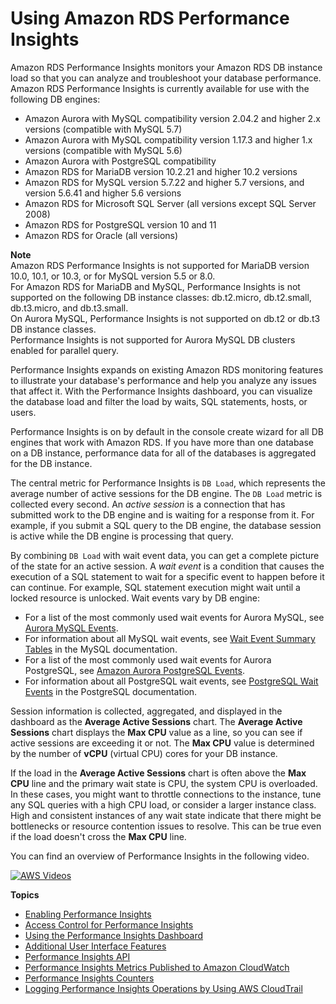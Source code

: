 # Using Amazon RDS Performance Insights<a name="USER_PerfInsights"></a>

Amazon RDS Performance Insights monitors your Amazon RDS DB instance load so that you can analyze and troubleshoot your database performance\. Amazon RDS Performance Insights is currently available for use with the following DB engines:
+ Amazon Aurora with MySQL compatibility version 2\.04\.2 and higher 2\.x versions \(compatible with MySQL 5\.7\)
+ Amazon Aurora with MySQL compatibility version 1\.17\.3 and higher 1\.x versions \(compatible with MySQL 5\.6\)
+ Amazon Aurora with PostgreSQL compatibility
+ Amazon RDS for MariaDB version 10\.2\.21 and higher 10\.2 versions
+ Amazon RDS for MySQL version 5\.7\.22 and higher 5\.7 versions, and version 5\.6\.41 and higher 5\.6 versions
+ Amazon RDS for Microsoft SQL Server \(all versions except SQL Server 2008\)
+ Amazon RDS for PostgreSQL version 10 and 11
+ Amazon RDS for Oracle \(all versions\)

**Note**  
Amazon RDS Performance Insights is not supported for MariaDB version 10\.0, 10\.1, or 10\.3, or for MySQL version 5\.5 or 8\.0\.  
For Amazon RDS for MariaDB and MySQL, Performance Insights is not supported on the following DB instance classes: db\.t2\.micro, db\.t2\.small, db\.t3\.micro, and db\.t3\.small\.  
On Aurora MySQL, Performance Insights is not supported on db\.t2 or db\.t3 DB instance classes\.  
Performance Insights is not supported for Aurora MySQL DB clusters enabled for parallel query\.

Performance Insights expands on existing Amazon RDS monitoring features to illustrate your database's performance and help you analyze any issues that affect it\. With the Performance Insights dashboard, you can visualize the database load and filter the load by waits, SQL statements, hosts, or users\.

Performance Insights is on by default in the console create wizard for all DB engines that work with Amazon RDS\. If you have more than one database on a DB instance, performance data for all of the databases is aggregated for the DB instance\. 

The central metric for Performance Insights is `DB Load`, which represents the average number of active sessions for the DB engine\. The `DB Load` metric is collected every second\. An *active session* is a connection that has submitted work to the DB engine and is waiting for a response from it\. For example, if you submit a SQL query to the DB engine, the database session is active while the DB engine is processing that query\. 

By combining `DB Load` with wait event data, you can get a complete picture of the state for an active session\. A *wait event* is a condition that causes the execution of a SQL statement to wait for a specific event to happen before it can continue\. For example, SQL statement execution might wait until a locked resource is unlocked\. Wait events vary by DB engine: 
+ For a list of the most commonly used wait events for Aurora MySQL, see [Aurora MySQL Events](AuroraMySQL.Reference.md#AuroraMySQL.Reference.Waitevents)\.
+ For information about all MySQL wait events, see [Wait Event Summary Tables](https://dev.mysql.com/doc/refman/5.7/en/wait-summary-tables.html) in the MySQL documentation\.
+ For a list of the most commonly used wait events for Aurora PostgreSQL, see [Amazon Aurora PostgreSQL Events](AuroraPostgreSQL.Reference.md#AuroraPostgreSQL.Reference.Waitevents)\.
+ For information about all PostgreSQL wait events, see [PostgreSQL Wait Events](https://www.postgresql.org/docs/10/static/monitoring-stats.html#WAIT-EVENT-TABLE) in the PostgreSQL documentation\.

Session information is collected, aggregated, and displayed in the dashboard as the **Average Active Sessions** chart\. The **Average Active Sessions** chart displays the **Max CPU** value as a line, so you can see if active sessions are exceeding it or not\. The **Max CPU** value is determined by the number of **vCPU** \(virtual CPU\) cores for your DB instance\. 

If the load in the **Average Active Sessions** chart is often above the **Max CPU** line and the primary wait state is CPU, the system CPU is overloaded\. In these cases, you might want to throttle connections to the instance, tune any SQL queries with a high CPU load, or consider a larger instance class\. High and consistent instances of any wait state indicate that there might be bottlenecks or resource contention issues to resolve\. This can be true even if the load doesn't cross the **Max CPU** line\.

You can find an overview of Performance Insights in the following video\.

[![AWS Videos](http://img.youtube.com/vi/yOeWcPBT458/0.jpg)](http://www.youtube.com/watch?v=yOeWcPBT458)

**Topics**
+ [Enabling Performance Insights](USER_PerfInsights.Enabling.md)
+ [Access Control for Performance Insights](USER_PerfInsights.access-control.md)
+ [Using the Performance Insights Dashboard](USER_PerfInsights.UsingDashboard.md)
+ [Additional User Interface Features](USER_PerfInsights.UIcontrols.md)
+ [Performance Insights API](USER_PerfInsights.API.md)
+ [Performance Insights Metrics Published to Amazon CloudWatch](USER_PerfInsights.Cloudwatch.md)
+ [Performance Insights Counters](USER_PerfInsights_Counters.md)
+ [Logging Performance Insights Operations by Using AWS CloudTrail](USER_PerfInsights.CloudTrail.md)